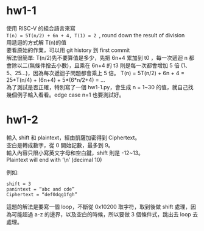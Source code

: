 # hw1-1

使用 RISC-V 的組合語言來寫 <br>
`T(n) = 5T(n/2) + 6n + 4, T(1) = 2 `, round down the result of division <br>
用遞迴的方式解 T(n)的值 <br>
要看原始的作業，可以用 git history 到 first commit <br>
解法很簡單: T(n/2)先不要算值是多少，先把 6n+4 累加到 t0 ，每一次遞迴 n 都會除以二(無條件捨去小數)，且乘在 6n+4 的 t3 則是每一次都會增加 5 倍 (1、5、25...)，因為每次遞迴子問題都會乘上 5 倍。 T(n) = 5T(n/2) + 6n + 4 = 25\*T(n/4) + (6n+4) + 5\*(6\*n/2+4) = ... <br>
為了測試是否正確，特別寫了一個 hw1-1.py，會生成 n = 1~30 的值，就自己找幾個例子輸入看看。edge case n=1 也要測試好。 <br>

# hw1-2

輸入 shift 和 plaintext，經由凱薩加密得到 Ciphertext。 <br>
空白是轉成數字，從 0 開始記數，最多到 9。 <br>
輸入內容只限小寫英文字母和空白鍵，shift 則是 -12~13。 <br>
Plaintext will end with ‘\n’ (decimal 10) <br>

例如:

```
shift = 3
panintext = “abc and cde”
Ciphertext = “def0dqg1fgh”
```

這題的解法是要寫一個 loop，不斷從 0x10200 取字符，取到後做 shift 處理，因為可能超過 a-z 的邊界，以及空白的時候，所以要做 3 個條件式，跳出去 loop 去處理。
